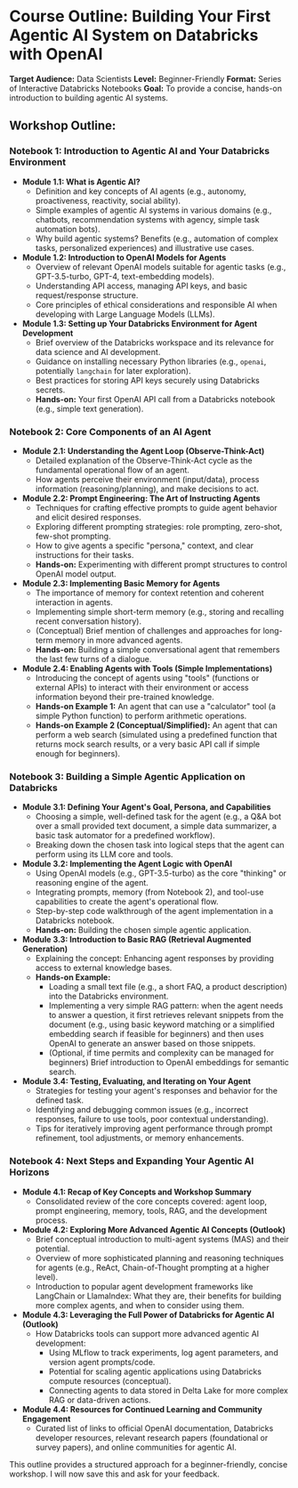 # Course Outline: Building Your First Agentic AI System on Databricks with OpenAI

**Target Audience:** Data Scientists
**Level:** Beginner-Friendly
**Format:** Series of Interactive Databricks Notebooks
**Goal:** To provide a concise, hands-on introduction to building agentic AI systems.

## Workshop Outline:

### Notebook 1: Introduction to Agentic AI and Your Databricks Environment

*   **Module 1.1: What is Agentic AI?**
    *   Definition and key concepts of AI agents (e.g., autonomy, proactiveness, reactivity, social ability).
    *   Simple examples of agentic AI systems in various domains (e.g., chatbots, recommendation systems with agency, simple task automation bots).
    *   Why build agentic systems? Benefits (e.g., automation of complex tasks, personalized experiences) and illustrative use cases.
*   **Module 1.2: Introduction to OpenAI Models for Agents**
    *   Overview of relevant OpenAI models suitable for agentic tasks (e.g., GPT-3.5-turbo, GPT-4, text-embedding models).
    *   Understanding API access, managing API keys, and basic request/response structure.
    *   Core principles of ethical considerations and responsible AI when developing with Large Language Models (LLMs).
*   **Module 1.3: Setting up Your Databricks Environment for Agent Development**
    *   Brief overview of the Databricks workspace and its relevance for data science and AI development.
    *   Guidance on installing necessary Python libraries (e.g., `openai`, potentially `langchain` for later exploration).
    *   Best practices for storing API keys securely using Databricks secrets.
    *   **Hands-on:** Your first OpenAI API call from a Databricks notebook (e.g., simple text generation).

### Notebook 2: Core Components of an AI Agent

*   **Module 2.1: Understanding the Agent Loop (Observe-Think-Act)**
    *   Detailed explanation of the Observe-Think-Act cycle as the fundamental operational flow of an agent.
    *   How agents perceive their environment (input/data), process information (reasoning/planning), and make decisions to act.
*   **Module 2.2: Prompt Engineering: The Art of Instructing Agents**
    *   Techniques for crafting effective prompts to guide agent behavior and elicit desired responses.
    *   Exploring different prompting strategies: role prompting, zero-shot, few-shot prompting.
    *   How to give agents a specific "persona," context, and clear instructions for their tasks.
    *   **Hands-on:** Experimenting with different prompt structures to control OpenAI model output.
*   **Module 2.3: Implementing Basic Memory for Agents**
    *   The importance of memory for context retention and coherent interaction in agents.
    *   Implementing simple short-term memory (e.g., storing and recalling recent conversation history).
    *   (Conceptual) Brief mention of challenges and approaches for long-term memory in more advanced agents.
    *   **Hands-on:** Building a simple conversational agent that remembers the last few turns of a dialogue.
*   **Module 2.4: Enabling Agents with Tools (Simple Implementations)**
    *   Introducing the concept of agents using "tools" (functions or external APIs) to interact with their environment or access information beyond their pre-trained knowledge.
    *   **Hands-on Example 1:** An agent that can use a "calculator" tool (a simple Python function) to perform arithmetic operations.
    *   **Hands-on Example 2 (Conceptual/Simplified):** An agent that can perform a web search (simulated using a predefined function that returns mock search results, or a very basic API call if simple enough for beginners).

### Notebook 3: Building a Simple Agentic Application on Databricks

*   **Module 3.1: Defining Your Agent's Goal, Persona, and Capabilities**
    *   Choosing a simple, well-defined task for the agent (e.g., a Q&A bot over a small provided text document, a simple data summarizer, a basic task automator for a predefined workflow).
    *   Breaking down the chosen task into logical steps that the agent can perform using its LLM core and tools.
*   **Module 3.2: Implementing the Agent Logic with OpenAI**
    *   Using OpenAI models (e.g., GPT-3.5-turbo) as the core "thinking" or reasoning engine of the agent.
    *   Integrating prompts, memory (from Notebook 2), and tool-use capabilities to create the agent's operational flow.
    *   Step-by-step code walkthrough of the agent implementation in a Databricks notebook.
    *   **Hands-on:** Building the chosen simple agentic application.
*   **Module 3.3: Introduction to Basic RAG (Retrieval Augmented Generation)**
    *   Explaining the concept: Enhancing agent responses by providing access to external knowledge bases.
    *   **Hands-on Example:**
        *   Loading a small text file (e.g., a short FAQ, a product description) into the Databricks environment.
        *   Implementing a very simple RAG pattern: when the agent needs to answer a question, it first retrieves relevant snippets from the document (e.g., using basic keyword matching or a simplified embedding search if feasible for beginners) and then uses OpenAI to generate an answer based on those snippets.
        *   (Optional, if time permits and complexity can be managed for beginners) Brief introduction to OpenAI embeddings for semantic search.
*   **Module 3.4: Testing, Evaluating, and Iterating on Your Agent**
    *   Strategies for testing your agent's responses and behavior for the defined task.
    *   Identifying and debugging common issues (e.g., incorrect responses, failure to use tools, poor contextual understanding).
    *   Tips for iteratively improving agent performance through prompt refinement, tool adjustments, or memory enhancements.

### Notebook 4: Next Steps and Expanding Your Agentic AI Horizons

*   **Module 4.1: Recap of Key Concepts and Workshop Summary**
    *   Consolidated review of the core concepts covered: agent loop, prompt engineering, memory, tools, RAG, and the development process.
*   **Module 4.2: Exploring More Advanced Agentic AI Concepts (Outlook)**
    *   Brief conceptual introduction to multi-agent systems (MAS) and their potential.
    *   Overview of more sophisticated planning and reasoning techniques for agents (e.g., ReAct, Chain-of-Thought prompting at a higher level).
    *   Introduction to popular agent development frameworks like LangChain or LlamaIndex: What they are, their benefits for building more complex agents, and when to consider using them.
*   **Module 4.3: Leveraging the Full Power of Databricks for Agentic AI (Outlook)**
    *   How Databricks tools can support more advanced agentic AI development:
        *   Using MLflow to track experiments, log agent parameters, and version agent prompts/code.
        *   Potential for scaling agentic applications using Databricks compute resources (conceptual).
        *   Connecting agents to data stored in Delta Lake for more complex RAG or data-driven actions.
*   **Module 4.4: Resources for Continued Learning and Community Engagement**
    *   Curated list of links to official OpenAI documentation, Databricks developer resources, relevant research papers (foundational or survey papers), and online communities for agentic AI.

This outline provides a structured approach for a beginner-friendly, concise workshop. I will now save this and ask for your feedback.
